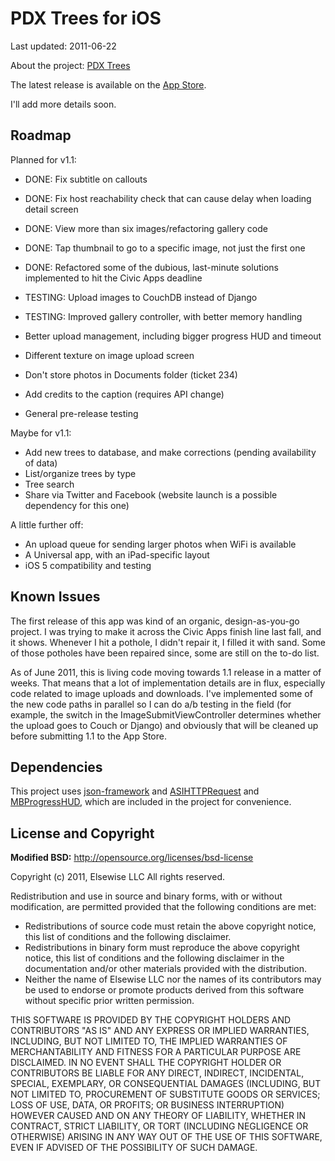 # PDX Trees for iOS

Last updated: 2011-06-22

About the project: [PDX Trees](http://pdxtrees.org)

The latest release is available on the [App Store](http://itunes.apple.com/us/app/pdx-trees/id397678249?mt=8).

I'll add more details soon.

## Roadmap

Planned for v1.1:

* DONE: Fix subtitle on callouts
* DONE: Fix host reachability check that can cause delay when loading detail screen
* DONE: View more than six images/refactoring gallery code
* DONE: Tap thumbnail to go to a specific image, not just the first one
* DONE: Refactored some of the dubious, last-minute solutions implemented to hit the Civic Apps deadline

* TESTING: Upload images to CouchDB instead of Django
* TESTING: Improved gallery controller, with better memory handling
* Better upload management, including bigger progress HUD and timeout
* Different texture on image upload screen
* Don't store photos in Documents folder (ticket 234)
* Add credits to the caption (requires API change)
* General pre-release testing

Maybe for v1.1:

* Add new trees to database, and make corrections (pending availability of data)
* List/organize trees by type
* Tree search
* Share via Twitter and Facebook (website launch is a possible dependency for this one)

A little further off:

* An upload queue for sending larger photos when WiFi is available
* A Universal app, with an iPad-specific layout
* iOS 5 compatibility and testing

## Known Issues

The first release of this app was kind of an organic, design-as-you-go project. I was trying to make it across the Civic Apps finish line last fall, and it shows. Whenever I hit a pothole, I didn't repair it, I filled it with sand. Some of those potholes have been repaired since, some are still on the to-do list.

As of June 2011, this is living code moving towards 1.1 release in a matter of weeks. That means that a lot of  implementation details are in flux, especially code related to image uploads and downloads. I've implemented some of the new code paths in parallel so I can do a/b testing in the field (for example, the switch in the ImageSubmitViewController determines whether the upload goes to Couch or Django) and obviously that will be cleaned up before submitting 1.1 to the App Store.

## Dependencies

This project uses [json-framework](http://code.google.com/p/json-framework/) and [ASIHTTPRequest](http://allseeing-i.com/ASIHTTPRequest/) and [MBProgressHUD](https://github.com/matej/MBProgressHUD), which are included in the project for convenience.

## License and Copyright

**Modified BSD:**
http://opensource.org/licenses/bsd-license

Copyright (c) 2011, Elsewise LLC
All rights reserved.

Redistribution and use in source and binary forms, with or without modification, are permitted provided that the following conditions are met:

* Redistributions of source code must retain the above copyright notice, this list of conditions and the following disclaimer.
* Redistributions in binary form must reproduce the above copyright notice, this list of conditions and the following disclaimer in the documentation and/or other materials provided with the distribution.
* Neither the name of Elsewise LLC nor the names of its contributors may be used to endorse or promote products derived from this software without specific prior written permission.

THIS SOFTWARE IS PROVIDED BY THE COPYRIGHT HOLDERS AND CONTRIBUTORS "AS IS" AND ANY EXPRESS OR IMPLIED WARRANTIES, INCLUDING, BUT NOT LIMITED TO, THE IMPLIED WARRANTIES OF MERCHANTABILITY AND FITNESS FOR A PARTICULAR PURPOSE ARE DISCLAIMED. IN NO EVENT SHALL THE COPYRIGHT HOLDER OR CONTRIBUTORS BE LIABLE FOR ANY DIRECT, INDIRECT, INCIDENTAL, SPECIAL, EXEMPLARY, OR CONSEQUENTIAL DAMAGES (INCLUDING, BUT NOT LIMITED TO, PROCUREMENT OF SUBSTITUTE GOODS OR SERVICES; LOSS OF USE, DATA, OR PROFITS; OR BUSINESS INTERRUPTION) HOWEVER CAUSED AND ON ANY THEORY OF LIABILITY, WHETHER IN CONTRACT, STRICT LIABILITY, OR TORT (INCLUDING NEGLIGENCE OR OTHERWISE) ARISING IN ANY WAY OUT OF THE USE OF THIS SOFTWARE, EVEN IF ADVISED OF THE POSSIBILITY OF SUCH DAMAGE.